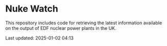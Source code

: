 # Nuke Watch

This repository includes code for retrieving the latest information available on the output of EDF nuclear power plants in the UK.

Last updated: 2025-01-02 04:13